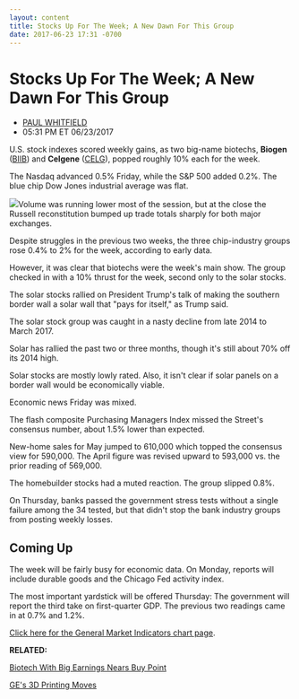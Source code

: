 ```yaml
---
layout: content
title: Stocks Up For The Week; A New Dawn For This Group
date: 2017-06-23 17:31 -0700
---
```



Stocks Up For The Week; A New Dawn For This Group
==================================================




* [PAUL WHITFIELD](https://www.investors.com/author/whitfieldp/ "Posts by PAUL WHITFIELD")
* 05:31 PM ET 06/23/2017






U.S. stock indexes scored weekly gains, as two big-name biotechs, **Biogen** ([BIIB](https://research.investors.com/quote.aspx?symbol=BIIB)) and **Celgene** ([CELG](https://research.investors.com/quote.aspx?symbol=CELG)), popped roughly 10% each for the week.


The Nasdaq advanced 0.5% Friday, while the S&P 500 added 0.2%. The blue chip Dow Jones industrial average was flat.


![](https://www.investors.com/wp-content/uploads/2017/06/MP062317.png)Volume was running lower most of the session, but at the close the Russell reconstitution bumped up trade totals sharply for both major exchanges.


Despite struggles in the previous two weeks, the three chip-industry groups rose 0.4% to 2% for the week, according to early data.


However, it was clear that biotechs were the week's main show. The group checked in with a 10% thrust for the week, second only to the solar stocks.


The solar stocks rallied on President Trump's talk of making the southern border wall a solar wall that "pays for itself," as Trump said.


The solar stock group was caught in a nasty decline from late 2014 to March 2017.


Solar has rallied the past two or three months, though it's still about 70% off its 2014 high.


Solar stocks are mostly lowly rated. Also, it isn't clear if solar panels on a border wall would be economically viable.


Economic news Friday was mixed.


The flash composite Purchasing Managers Index missed the Street's consensus number, about 1.5% lower than expected.


New-home sales for May jumped to 610,000 which topped the consensus view for 590,000. The April figure was revised upward to 593,000 vs. the prior reading of 569,000.


The homebuilder stocks had a muted reaction. The group slipped 0.8%.


On Thursday, banks passed the government stress tests without a single failure among the 34 tested, but that didn't stop the bank industry groups from posting weekly losses.


Coming Up
---------


The week will be fairly busy for economic data. On Monday, reports will include durable goods and the Chicago Fed activity index.


The most important yardstick will be offered Thursday: The government will report the third take on first-quarter GDP. The previous two readings came in at 0.7% and 1.2%.


[Click here for the General Market Indicators chart page](https://www.investors.com/wp-content/uploads/2017/06/GMI_062617.pdf).


**RELATED:**


[Biotech With Big Earnings Nears Buy Point](https://www.investors.com/research/ibd-stock-analysis/exelexis-biotech-stock-with-497-growth-positive-trial-results-nears-buy-zone-celgene-climbs/)


[GE's 3D Printing Moves](https://www.investors.com/news/ges-big-3d-printing-moves-you-may-have-missed-during-the-paris-air-show/)




